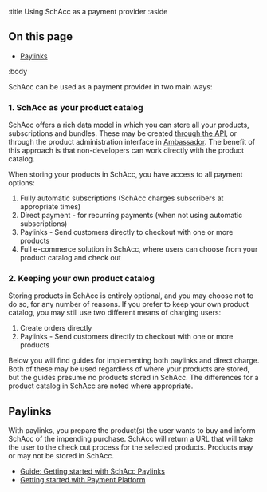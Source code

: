 :title Using SchAcc as a payment provider
:aside

## On this page

- [Paylinks](#paylinks)

:body

SchAcc can be used as a payment provider in two main ways:

### 1. SchAcc as your product catalog

SchAcc offers a rich data model in which you can store all your products,
subscriptions and bundles. These may be created
[through the API](/endpoints/POST/product/), or through the product
administration interface in [Ambassador](/ambassador/). The benefit of this approach is that
non-developers can work directly with the product catalog.

When storing your products in SchAcc, you have access to all payment options:

1. Fully automatic subscriptions (SchAcc charges subscribers at appropriate times)
2. Direct payment - for recurring payments (when not using automatic
   subscriptions)
3. Paylinks - Send customers directly to checkout with one or more products
4. Full e-commerce solution in SchAcc, where users can choose from your product
   catalog and check out

### 2. Keeping your own product catalog

Storing products in SchAcc is entirely optional, and you may choose not to do so,
for any number of reasons. If you prefer to keep your own product catalog, you
may still use two different means of charging users:

1. Create orders directly
2. Paylinks - Send customers directly to checkout with one or more products

Below you will find guides for implementing both paylinks and direct charge.
Both of these may be used regardless of where your products are stored, but the
guides presume no products stored in SchAcc. The differences for a product catalog
in SchAcc are noted where appropriate.

## Paylinks

With paylinks, you prepare the product(s) the user wants to buy and inform SchAcc
of the impending purchase. SchAcc will return a URL that will take the user to the
check out process for the selected products. Products may or may not be stored
in SchAcc.

- [Guide: Getting started with SchAcc Paylinks](/getting-started-with-paylinks/)
- [Getting started with Payment Platform](https://confluence.schibsted.io/display/SPDEV/The+Order+object#TheOrderobject-New/Create)
